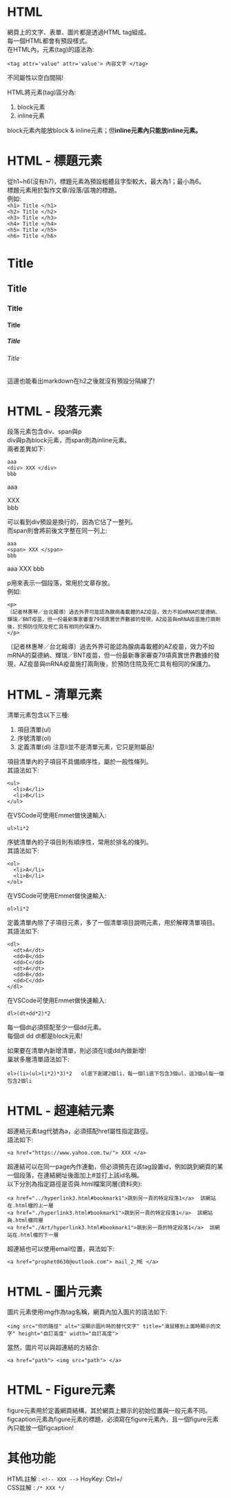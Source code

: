 # HTML
網頁上的文字、表單、圖片都是透過HTML tag組成。  
每一個HTML都會有預設樣式。  
在HTML內，元素(tag)的語法為:  
```
<tag attr='value" attr='value'> 內容文字 </tag>
```
不同屬性以空白間隔!  

HTML將元素(tag)區分為:  
1. block元素
2. inline元素

block元素內能放block & inline元素；但**inline元素內只能放inline元素。**  

# HTML - 標題元素
從h1~h6(沒有h7)，標題元素為預設粗體且字型較大，最大為1；最小為6。  
標題元素用於製作文章/段落/區塊的標題。  
例如:  
```<h1> Title </h1>```  
```<h2> Title </h2>```  
```<h3> Title </h3>```  
```<h4> Title </h4>```  
```<h5> Title </h5>```  
```<h6> Title </h6>```  
<h1> Title </h1>
<h2> Title </h2>
<h3> Title </h3>
<h4> Title </h4>
<h5> Title </h5>
<h6> Title </h6>
這邊也能看出markdown在h2之後就沒有預設分隔線了!  

# HTML - 段落元素
段落元素包含div、span與p  
div與p為block元素，而span則為inline元素。  
兩者差異如下:  
```
aaa
<div> XXX </div>
bbb
```
aaa
<div> XXX </div>
bbb

可以看到div預設是換行的，因為它佔了一整列。  
而span則會將前後文字整在同一列上:  
```
aaa
<span> XXX </span>
bbb
```
aaa
<span> XXX </span>
bbb

p用來表示一個段落，常用於文章存放。  
例如:
```
<p>
〔記者林惠琴／台北報導〕過去外界可能認為腺病毒載體的AZ疫苗，效力不如mRNA的莫德納、輝瑞／BNT疫苗，但一份最新專家審查79項真實世界數據的發現，AZ疫苗與mRNA疫苗施打兩劑後，於預防住院及死亡具有相同的保護力。
</p>
```
<p>
〔記者林惠琴／台北報導〕過去外界可能認為腺病毒載體的AZ疫苗，效力不如mRNA的莫德納、輝瑞／BNT疫苗，但一份最新專家審查79項真實世界數據的發現，AZ疫苗與mRNA疫苗施打兩劑後，於預防住院及死亡具有相同的保護力。
</p>

# HTML - 清單元素
清單元素包含以下三種:  
1. 項目清單(ul)
2. 序號清單(ol)
3. 定義清單(dl)
注意li並不是清單元素，它只是附屬品!  

項目清單內的子項目不具備順序性，屬於一般性條列。  
其語法如下:  
```
<ul>
  <li>A</li>
  <li>B</li>
</ul>
```
在VSCode可使用Emmet做快速輸入:  
```
ul>li*2
```


序號清單內的子項目則有順序性，常用於排名的條列。  
其語法如下:  
```
<ol>
  <li>A</li>
  <li>B</li>
</ol>
```
在VSCode可使用Emmet做快速輸入:  
```
ol>li*2
```

定義清單內除了子項目元素，多了一個清單項目說明元素，用於解釋清單項目。  
其語法如下:  
```
<dl>
  <dt>A</dt>
  <dd>B</dd>
  <dd>C</dd>
  <dt>A</dt>
  <dd>B</dd>
  <dd>C</dd>
</dl>
```
在VSCode可使用Emmet做快速輸入:  
```
dl>(dt+dd*2)*2
```
每一個dt必須搭配至少一個dd元素。  
每個dl dd dt都是block元素!  

如果要在清單內新增清單，則必須在li或dd內做新增!  
巢狀多層清單語法如下:  
```
ol>(li>(ul>li*2)*3)*2   ol底下創建2個li，每一個li底下包含3個ul，這3個ul每一個包含2個li
```

# HTML - 超連結元素
超連結元素tag代號為a，必須搭配href屬性指定路徑。  
語法如下:  
```
<a href="https://www.yahoo.com.tw/"> XXX </a>
```
超連結可以在同一page內作連動，但必須預先在該tag設置id，例如跳到網頁的某一個段落，在連結網址後面加上#並打上該id名稱。  
以下分別為指定路徑是否與.html檔案同層(資料夾):  
```
<a href="../hyperlink3.html#bookmark1">跳到另一頁的特定段落1</a>  該網站在.html檔的上一層
<a href="./hyperlink3.html#bookmark1">跳到另一頁的特定段落1</a>  該網站與.html檔同層
<a href="./Art/hyperlink3.html#bookmark1">跳到另一頁的特定段落1</a>  該網站在.html檔的下一層
```

超連結也可以使用email位置，與法如下:  
```
<a href="prophet0630@outlook.com"> mail_2_ME </a>
```
# HTML - 圖片元素
圖片元素使用img作為tag名稱，網頁內加入圖片的語法如下:
```
<img src="你的路徑" alt="沒顯示圖片時的替代文字" title="滑鼠移到上面時顯示的文字" height="自訂高度" width="自訂高度">
```

當然，圖片可以與超連結的方結合:  
```
<a href="path"> <img src="path"> </a>
```

# HTML - Figure元素
figure元素用於定義網頁結構，其於網頁上顯示的初始位置與一般元素不同。  
figcaption元素為figure元素的標題，必須寫在figure元素內，且一個figure元素內只能放一個figcaption!  

# 其他功能
HTML註解 : ```<!-- XXX -->``` HoyKey: Ctrl+/  
CSS註解 : ```/* XXX */```

